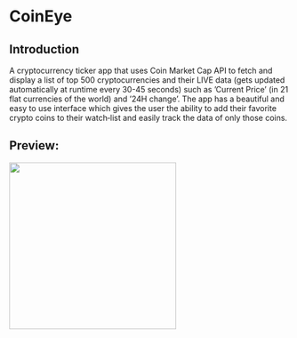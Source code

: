 # CoinEye

## Introduction
A cryptocurrency ticker app that uses Coin Market Cap API to fetch and display a list of top 500 cryptocurrencies and their LIVE
data (gets updated automatically at runtime every 30-45 seconds) such as ’Current Price’ (in 21 flat currencies of the world) and ’24H change’. The app has a beautiful and easy to use interface
which gives the user the ability to add their favorite crypto coins to their watch‑list and easily track the data of only those coins.

## Preview:
<img src="preview.gif" width=300>